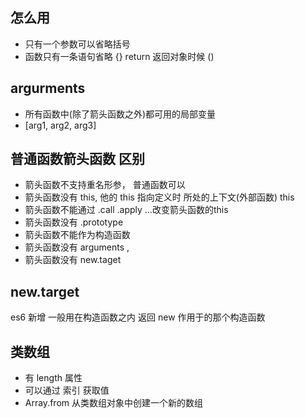 ## 怎么用
- 只有一个参数可以省略括号
- 函数只有一条语句省略 {} return
返回对象时候 () 

## argurments

- 所有函数中(除了箭头函数之外)都可用的局部变量
- [arg1, arg2, arg3]


## 普通函数箭头函数 区别
- 箭头函数不支持重名形参， 普通函数可以
- 箭头函数没有 this, 
他的 this 指向定义时 所处的上下文(外部函数) this
- 箭头函数不能通过 .call .apply ...改变箭头函数的this
- 箭头函数没有 .prototype
- 箭头函数不能作为构造函数
- 箭头函数没有 arguments , 
- 箭头函数没有 new.taget

## new.target
es6 新增 
一般用在构造函数之内 返回 new 作用于的那个构造函数

## 类数组
- 有 length 属性
- 可以通过 索引 获取值
- Array.from 从类数组对象中创建一个新的数组
